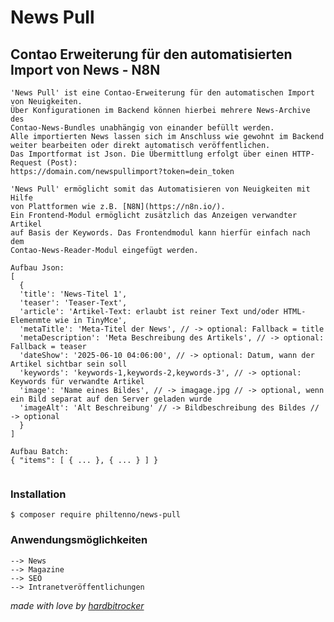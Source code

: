 # News Pull
## Contao Erweiterung für den automatisierten Import von News - N8N
```
'News Pull' ist eine Contao-Erweiterung für den automatischen Import von Neuigkeiten. 
Über Konfigurationen im Backend können hierbei mehrere News-Archive des 
Contao-News-Bundles unabhängig von einander befüllt werden. 
Alle importierten News lassen sich im Anschluss wie gewohnt im Backend 
weiter bearbeiten oder direkt automatisch veröffentlichen. 
Das Importformat ist Json. Die Übermittlung erfolgt über einen HTTP-Request (Post):
https://domain.com/newspullimport?token=dein_token 
```
```
'News Pull' ermöglicht somit das Automatisieren von Neuigkeiten mit Hilfe 
von Plattformen wie z.B. [N8N](https://n8n.io/). 
Ein Frontend-Modul ermöglicht zusätzlich das Anzeigen verwandter Artikel 
auf Basis der Keywords. Das Frontendmodul kann hierfür einfach nach dem 
Contao-News-Reader-Modul eingefügt werden.
```
```
Aufbau Json:
[
  {
  'title': 'News-Titel 1',
  'teaser': 'Teaser-Text',
  'article': 'Artikel-Text: erlaubt ist reiner Text und/oder HTML-Elemenmte wie in TinyMce',
  'metaTitle': 'Meta-Titel der News', // -> optional: Fallback = title 
  'metaDescription': 'Meta Beschreibung des Artikels', // -> optional: Fallback = teaser
  'dateShow': '2025-06-10 04:06:00', // -> optional: Datum, wann der Artikel sichtbar sein soll
  'keywords': 'keywords-1,keywords-2,keywords-3', // -> optional: Keywords für verwandte Artikel
  'image': 'Name eines Bildes', // -> imagage.jpg // -> optional, wenn ein Bild separat auf den Server geladen wurde
  'imageAlt': 'Alt Beschreibung' // -> Bildbeschreibung des Bildes // -> optional
  }
]

Aufbau Batch:
{ "items": [ { ... }, { ... } ] }


```
### Installation
```
$ composer require philtenno/news-pull
```

### Anwendungsmöglichkeiten
```
--> News
--> Magazine
--> SEO
--> Intranetveröffentlichungen
```
*made with love by [hardbitrocker](https://www.hardbitrocker.de/blog/artikel-news-import-fuer-contao-5-3-mittels-ki-workflow-automation-n8n-io)*
